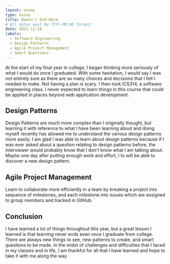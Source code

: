 ```yaml
---
layout: essay
type: essay
title: Doesn't End Here
# All dates must be YYYY-MM-DD format!
date: 2021-12-16
labels:
  - Software Engineering
  - Design Patterns
  - Agile Project Management
  - Smart Questions
---
```


At the start of my final year in college, I began thinking more seriously of what I would do once I graduated. With some hesitation, I would say I was not entirely sure as there are so many choices and decisions that I felt I needed to make. Not having a plan is scary. I then took ICS314, a software engineering class. I never expected to learn things in this course that could be applied in places beyond web application development.

## Design Patterns
Design Patterns are much more complex than I originally thought, but learning it with reference to what I have been learning about and doing myself recently has allowed me to understand the various design patterns more easily. I am glad I was able to learn about design patterns because if I was ever asked about a question relating to design patterns before, the interviewer would probably know that I don't know what I am talking about. Maybe one day after putting enough work and effort, I to will be able to discover a new design pattern.

## Agile Project Management

Learn to collaborate more efficiently in a team by breaking a project into sequence of milestones, and each milestone into issues which are assigned to group members and tracked in GitHub.

## Conclusion

I have learned a lot of things throughout this year, but a great lesson I learned is that learning never ends even once I graduate from college. There are always new things to see, new patterns to create, and smart questions to be made. In the midst of challenges and difficulties that I faced in my classes and in life, I am thankful for all that I have learned and hope to take it with me along the way.
